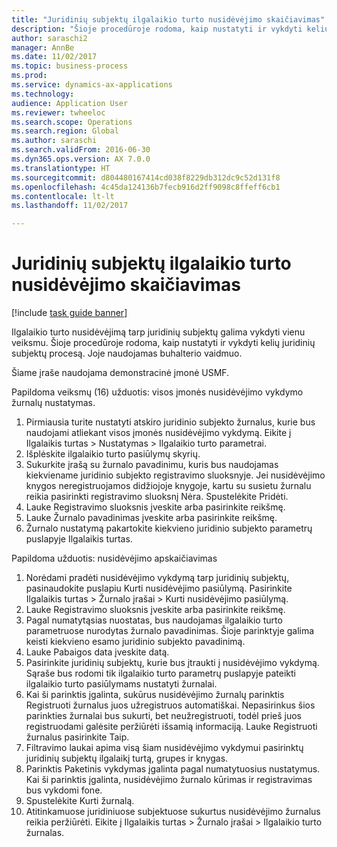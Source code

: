 ```yaml
--- 
title: "Juridinių subjektų ilgalaikio turto nusidėvėjimo skaičiavimas"
description: "Šioje procedūroje rodoma, kaip nustatyti ir vykdyti kelių juridinių subjektų nusidėvėjimo procesą."
author: saraschi2
manager: AnnBe
ms.date: 11/02/2017
ms.topic: business-process
ms.prod: 
ms.service: dynamics-ax-applications
ms.technology: 
audience: Application User
ms.reviewer: twheeloc
ms.search.scope: Operations
ms.search.region: Global
ms.author: saraschi
ms.search.validFrom: 2016-06-30
ms.dyn365.ops.version: AX 7.0.0
ms.translationtype: HT
ms.sourcegitcommit: d804480167414cd038f8229db312dc9c52d131f8
ms.openlocfilehash: 4c45da124136b7fecb916d2ff9098c8ffeff6cb1
ms.contentlocale: lt-lt
ms.lasthandoff: 11/02/2017

---
```

# <a name="calculate-fixed-asset-depreciation-across-legal-entities"></a>Juridinių subjektų ilgalaikio turto nusidėvėjimo skaičiavimas

[!include [task guide banner](../../includes/task-guide-banner.md)]

Ilgalaikio turto nusidėvėjimą tarp juridinių subjektų galima vykdyti vienu veiksmu. Šioje procedūroje rodoma, kaip nustatyti ir vykdyti kelių juridinių subjektų procesą. Joje naudojamas buhalterio vaidmuo.  

Šiame įraše naudojama demonstracinė įmonė USMF.


Papildoma veiksmų (16) užduotis: visos įmonės nusidėvėjimo vykdymo žurnalų nustatymas. 

1. Pirmiausia turite nustatyti atskiro juridinio subjekto žurnalus, kurie bus naudojami atliekant visos įmonės nusidėvėjimo vykdymą. Eikite į Ilgalaikis turtas > Nustatymas > Ilgalaikio turto parametrai. 
2. Išplėskite ilgalaikio turto pasiūlymų skyrių. 
3. Sukurkite įrašą su žurnalo pavadinimu, kuris bus naudojamas kiekviename juridinio subjekto registravimo sluoksnyje. Jei nusidėvėjimo knygos neregistruojamos didžiojoje knygoje, kartu su susietu žurnalu reikia pasirinkti registravimo sluoksnį Nėra. Spustelėkite Pridėti. 
4. Lauke Registravimo sluoksnis įveskite arba pasirinkite reikšmę. 
5. Lauke Žurnalo pavadinimas įveskite arba pasirinkite reikšmę. 
6. Žurnalo nustatymą pakartokite kiekvieno juridinio subjekto parametrų puslapyje Ilgalaikis turtas. 

Papildoma užduotis: nusidėvėjimo apskaičiavimas

1. Norėdami pradėti nusidėvėjimo vykdymą tarp juridinių subjektų, pasinaudokite puslapiu Kurti nusidėvėjimo pasiūlymą. Pasirinkite Ilgalaikis turtas > Žurnalo įrašai > Kurti nusidėvėjimo pasiūlymą. 
2. Lauke Registravimo sluoksnis įveskite arba pasirinkite reikšmę. 
3. Pagal numatytąsias nuostatas, bus naudojamas ilgalaikio turto parametruose nurodytas žurnalo pavadinimas. Šioje parinktyje galima keisti kiekvieno esamo juridinio subjekto pavadinimą. 
4. Lauke Pabaigos data įveskite datą. 
5. Pasirinkite juridinių subjektų, kurie bus įtraukti į nusidėvėjimo vykdymą. Sąraše bus rodomi tik ilgalaikio turto parametrų puslapyje pateikti ilgalaikio turto pasiūlymams nustatyti žurnalai. 
6. Kai ši parinktis įgalinta, sukūrus nusidėvėjimo žurnalų parinktis Registruoti žurnalus juos užregistruos automatiškai. Nepasirinkus šios parinkties žurnalai bus sukurti, bet neužregistruoti, todėl prieš juos registruodami galėsite peržiūrėti išsamią informaciją. Lauke Registruoti žurnalus pasirinkite Taip. 
7. Filtravimo laukai apima visą šiam nusidėvėjimo vykdymui pasirinktų juridinių subjektų ilgalaikį turtą, grupes ir knygas. 
8. Parinktis Paketinis vykdymas įgalinta pagal numatytuosius nustatymus. Kai ši parinktis įgalinta, nusidėvėjimo žurnalo kūrimas ir registravimas bus vykdomi fone. 
9. Spustelėkite Kurti žurnalą. 
10. Atitinkamuose juridiniuose subjektuose sukurtus nusidėvėjimo žurnalus reikia peržiūrėti. Eikite į Ilgalaikis turtas > Žurnalo įrašai > Ilgalaikio turto žurnalas.

